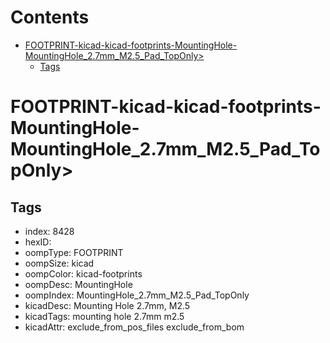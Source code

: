 



Contents
========

* [FOOTPRINT-kicad-kicad-footprints-MountingHole-MountingHole_2.7mm_M2.5_Pad_TopOnly>](#footprint-kicad-kicad-footprints-mountinghole-mountinghole_27mm_m25_pad_toponly)
	* [Tags](#tags)

# FOOTPRINT-kicad-kicad-footprints-MountingHole-MountingHole_2.7mm_M2.5_Pad_TopOnly>

## Tags

- index: 8428
- hexID: 
- oompType: FOOTPRINT
- oompSize: kicad
- oompColor: kicad-footprints
- oompDesc: MountingHole
- oompIndex: MountingHole_2.7mm_M2.5_Pad_TopOnly
- kicadDesc: Mounting Hole 2.7mm, M2.5
- kicadTags: mounting hole 2.7mm m2.5
- kicadAttr: exclude_from_pos_files exclude_from_bom
